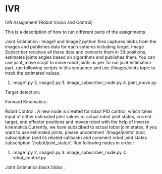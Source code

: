 # IVR
IVR Assignment (Robot Vision and Control)

This is a description of how to run different parts of the assignments.

Joint Estimation :
Image1 and Image2 python files captures blobs from the images and publishes data for each spheres including target. Image Subscriber receives all these data and converts them in 3d positions, estimates joints angles based on algorithms and publishes them. You can use joint_move script to move robot joints as per To run joint estimation part, run following scripts in this sequence and use /Image/Joints topic to track the estimated values.
1. image1.py   2. image2.py    3. image_subscriber_node.py    4. joint_move.py

Target detection:

Forward Kinematics :

Robot Control :
A new node is created for robot PID control, which takes input of either estimated joint values or actual robot joint states, current target, end effector positions and moves robot with the help of inverse kinematics.Currently, we have subscibed to actual robot joint states, if you want to use estimated joints, please uncomment '/Image/joints' topic subscription (and its related callback) and comment robot joint states subscription '/robot/joint_states'. Run following nodes in order :
1. image1.py    2. image2.py    3. image_subscriber_node.py    4. robot_control.py

Joint Estimation black blobs :

